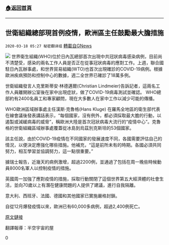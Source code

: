 ###  [:house:返回首頁](https://github.com/ourhimalayas/txt)
---

## 世衛組織總部現首例疫情，歐洲區主任鼓勵最大膽措施
`2020-03-18 05:27 秘密翻译组` [轉載自GNews](https://gnews.org/zh-hant/144209/)

![](https://s3-ap-northeast-1.amazonaws.com/news.guo.offload.media/wp-content/uploads/2020/03/18052521/2A659F64-3359-4EA4-B632-C12FCC8480CC.jpeg)
世界衛生組織(WHO)位於日內瓦總部首次出現中共冠狀病毒感染病例，目前尚不清楚受，感染的兩名工作人員是否正在從事冠狀病毒的應對工作。上週，聯合國駐日內瓦辦事處，和世界貿易組織(WTO)也首次出現確診的COVID-19病例。根據歐洲疾病預防和控制中心的數據，週二全世界已確診了18萬多例。

世衛組織發言人克里斯蒂安·林德邁爾(Christian Lindmeier)告訴記者，這兩名工作人員離開辦公室後在家中出現症狀，做了COVID-19病毒測試並確認。 WHO總部約有2400名員工和專家顧問，現在大多數人在家中工作以減少可能的傳播。

WHO歐洲區域辦事處主任漢斯·克魯格(Hans Kluge) 在羅馬全地區的衛生部代表在線會議後發表講話表示，“每個國家，沒有例外，都必須採取最大膽的行動，以遏製或減緩病毒的威脅”，稱歐洲大陸是首次冠狀病毒大流行的“疫情中心”。克魯格的世衛組織區域辦事處覆蓋從冰島到烏茲別克斯坦的53個國家。

該主任說，由於COVID-19疫情在不同國家的發展速度不同，各國需要評估自己的情況，以便決定應強化哪些措施。他補充，“這是前所未有的時期。各國必須共同努力，相互學習並協調努力，這一點很重要。”

據瑞士報告，近幾天的病例激增，超過2200例，並通過了包括在周一晚些時候動員8000名軍人以控制疫情的措施。

英國周一加強了應對疫情的措施，採取行動關閉了這個世界第五大經濟體的社會生活，並向70歲以上有潛在健康問題的人提供了建議，進行自我隔離。

意大利、西班牙、法國、德國和其他國家已實施嚴格封鎖。

自從12月爆發疫情以來，歐洲已有60,000多病例，超過2,400例死亡。

[原文鏈接](https://www.dailymail.co.uk/news/article-8120937/WHO-confirms-two-coronavirus-cases-staff.html?ito=social-twitter_mailonline)

翻譯報導：半空宇宙的屋

0
